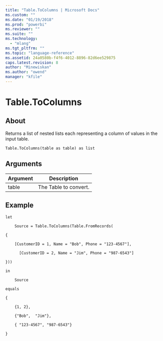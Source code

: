 ```yaml
---
title: "Table.ToColumns | Microsoft Docs"
ms.custom: ""
ms.date: "01/19/2018"
ms.prod: "powerbi"
ms.reviewer: ""
ms.suite: ""
ms.technology: 
  - "mlang"
ms.tgt_pltfrm: ""
ms.topic: "language-reference"
ms.assetid: 24a0580b-f4f6-4012-8896-82d6ee529875
caps.latest.revision: 8
author: "Minewiskan"
ms.author: "owend"
manager: "kfile"
---
```

# Table.ToColumns

  
## About  
Returns a list of nested lists each representing a column of values in the input table.  
  
```  
Table.ToColumns(table as table) as list  
```  
  
## Arguments  
  
|Argument|Description|  
|------------|---------------|  
|table|The Table to convert.|  
  
## Example  
  
```  
let  
  
    Source = Table.ToColumns(Table.FromRecords(  
  
{  
  
    [CustomerID = 1, Name = "Bob", Phone = "123-4567"],  
  
      [CustomerID = 2, Name = "Jim", Phone = "987-6543"]  
  
}))  
  
in  
  
    Source  
  
equals  
  
{  
  
    {1, 2},  
  
    {"Bob",  "Jim"},  
  
    { "123-4567", "987-6543"}  
  
}  
```  
